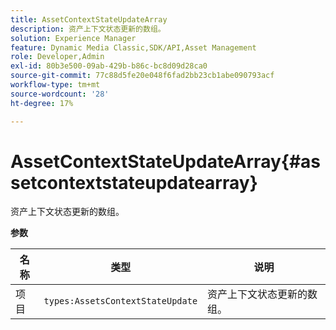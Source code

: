 ```yaml
---
title: AssetContextStateUpdateArray
description: 资产上下文状态更新的数组。
solution: Experience Manager
feature: Dynamic Media Classic,SDK/API,Asset Management
role: Developer,Admin
exl-id: 80b3e500-09ab-429b-b86c-bc8d09d28ca0
source-git-commit: 77c88d5fe20e048f6fad2bb23cb1abe090793acf
workflow-type: tm+mt
source-wordcount: '28'
ht-degree: 17%

---
```


# AssetContextStateUpdateArray{#assetcontextstateupdatearray}

资产上下文状态更新的数组。

**参数**

| 名称 | 类型 | 说明 |
|---|---|---|
| 项目 | `types:AssetsContextStateUpdate` | 资产上下文状态更新的数组。 |
